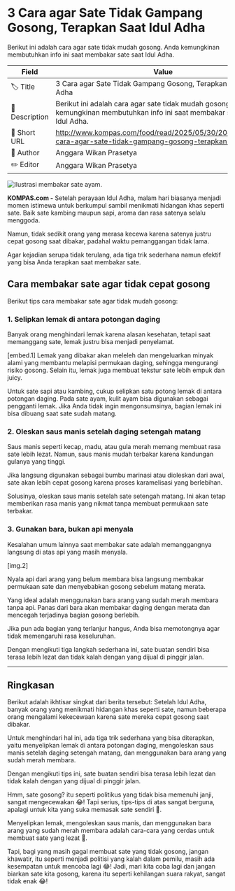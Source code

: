 # 3 Cara agar Sate Tidak Gampang Gosong, Terapkan Saat Idul Adha

Berikut ini adalah cara agar sate tidak mudah gosong. Anda kemungkinan membutuhkan info ini saat membakar sate saat Idul Adha.

| Field         | Value                                                       |
|---------------|-------------------------------------------------------------|
| 🏷️ Title       | 3 Cara agar Sate Tidak Gampang Gosong, Terapkan Saat Idul Adha |
| 📝 Description | Berikut ini adalah cara agar sate tidak mudah gosong. Anda kemungkinan membutuhkan info ini saat membakar sate saat Idul Adha. |
| 🔗 Short URL   | http://www.kompas.com/food/read/2025/05/30/204500175/3-cara-agar-sate-tidak-gampang-gosong-terapkan- |
| 👤 Author      | Anggara Wikan Prasetya |
| ✏️ Editor      | Anggara Wikan Prasetya |

![Ilustrasi membakar sate ayam. ](https://asset.kompas.com/crops/VOLkppRXyty4-Fnv8H01wr2SEso=/142x0:983x561/750x500/data/photo/2021/03/28/606065a5d474a.jpg)

**KOMPAS.com -** Setelah perayaan Idul Adha, malam hari biasanya menjadi momen istimewa untuk berkumpul sambil menikmati hidangan khas seperti sate. Baik sate kambing maupun sapi, aroma dan rasa satenya selalu menggoda.

Namun, tidak sedikit orang yang merasa kecewa karena satenya justru cepat gosong saat dibakar, padahal waktu pemanggangan tidak lama.

Agar kejadian serupa tidak terulang, ada tiga trik sederhana namun efektif yang bisa Anda terapkan saat membakar sate.

## Cara membakar sate agar tidak cepat gosong

Berikut tips cara membakar sate agar tidak mudah gosong:

### 1. Selipkan lemak di antara potongan daging

Banyak orang menghindari lemak karena alasan kesehatan, tetapi saat memanggang sate, lemak justru bisa menjadi penyelamat.

\[embed.1\] Lemak yang dibakar akan meleleh dan mengeluarkan minyak alami yang membantu melapisi permukaan daging, sehingga mengurangi risiko gosong. Selain itu, lemak juga membuat tekstur sate lebih empuk dan juicy.

Untuk sate sapi atau kambing, cukup selipkan satu potong lemak di antara potongan daging. Pada sate ayam, kulit ayam bisa digunakan sebagai pengganti lemak. Jika Anda tidak ingin mengonsumsinya, bagian lemak ini bisa dibuang saat sate sudah matang.

### 2. Oleskan saus manis setelah daging setengah matang

Saus manis seperti kecap, madu, atau gula merah memang membuat rasa sate lebih lezat. Namun, saus manis mudah terbakar karena kandungan gulanya yang tinggi.

Jika langsung digunakan sebagai bumbu marinasi atau dioleskan dari awal, sate akan lebih cepat gosong karena proses karamelisasi yang berlebihan.

Solusinya, oleskan saus manis setelah sate setengah matang. Ini akan tetap memberikan rasa manis yang nikmat tanpa membuat permukaan sate terbakar.

### 3. Gunakan bara, bukan api menyala

Kesalahan umum lainnya saat membakar sate adalah memanggangnya langsung di atas api yang masih menyala.

\[img.2\]

Nyala api dari arang yang belum membara bisa langsung membakar permukaan sate dan menyebabkan gosong sebelum matang merata.

Yang ideal adalah menggunakan bara arang yang sudah merah membara tanpa api. Panas dari bara akan membakar daging dengan merata dan mencegah terjadinya bagian gosong berlebih.

Jika pun ada bagian yang terlanjur hangus, Anda bisa memotongnya agar tidak memengaruhi rasa keseluruhan.

Dengan mengikuti tiga langkah sederhana ini, sate buatan sendiri bisa terasa lebih lezat dan tidak kalah dengan yang dijual di pinggir jalan.

---
## Ringkasan

Berikut adalah ikhtisar singkat dari berita tersebut: Setelah Idul Adha, banyak orang yang menikmati hidangan khas seperti sate, namun beberapa orang mengalami kekecewaan karena sate mereka cepat gosong saat dibakar.

 Untuk menghindari hal ini, ada tiga trik sederhana yang bisa diterapkan, yaitu menyelipkan lemak di antara potongan daging, mengoleskan saus manis setelah daging setengah matang, dan menggunakan bara arang yang sudah merah membara.

 Dengan mengikuti tips ini, sate buatan sendiri bisa terasa lebih lezat dan tidak kalah dengan yang dijual di pinggir jalan.



Hmm, sate gosong? itu seperti politikus yang tidak bisa memenuhi janji, sangat mengecewakan 😂! Tapi serius, tips-tips di atas sangat berguna, apalagi untuk kita yang suka memasak sate sendiri 🍗.

 Menyelipkan lemak, mengoleskan saus manis, dan menggunakan bara arang yang sudah merah membara adalah cara-cara yang cerdas untuk membuat sate yang lezat 🤩.

 Tapi, bagi yang masih gagal membuat sate yang tidak gosong, jangan khawatir, itu seperti menjadi politisi yang kalah dalam pemilu, masih ada kesempatan untuk mencoba lagi 😂! Jadi, mari kita coba lagi dan jangan biarkan sate kita gosong, karena itu seperti kehilangan suara rakyat, sangat tidak enak 😂!
